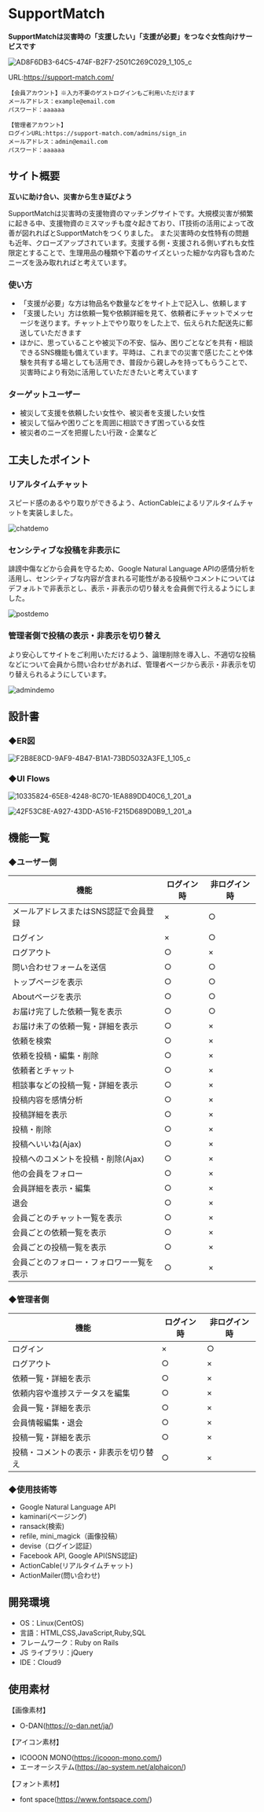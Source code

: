 # SupportMatch
**SupportMatchは災害時の「支援したい」「支援が必要」をつなぐ女性向けサービスです**


![AD8F6DB3-64C5-474F-B2F7-2501C269C029_1_105_c](https://user-images.githubusercontent.com/83531077/133929735-08046693-34b6-4831-ad4b-d20f4f4b5404.jpeg)

URL:https://support-match.com/


```
【会員アカウント】※入力不要のゲストログインもご利用いただけます
メールアドレス：example@email.com
パスワード：aaaaaa

【管理者アカウント】
ログインURL:https://support-match.com/admins/sign_in
メールアドレス：admin@email.com
パスワード：aaaaaa
```

## サイト概要

**互いに助け合い、災害から生き延びよう**

SupportMatchは災害時の支援物資のマッチングサイトです。大規模災害が頻繁に起きる中、支援物資のミスマッチも度々起きており、IT技術の活用によって改善が図れればとSupportMatchをつくりました。
また災害時の女性特有の問題も近年、クローズアップされています。支援する側・支援される側いずれも女性限定とすることで、生理用品の種類や下着のサイズといった細かな内容も含めたニーズを汲み取れればと考えています。


### 使い方

- 「支援が必要」な方は物品名や数量などをサイト上で記入し、依頼します
- 「支援したい」方は依頼一覧や依頼詳細を見て、依頼者にチャットでメッセージを送ります。チャット上でやり取りをした上で、伝えられた配送先に郵送していただきます
- ほかに、思っていることや被災下の不安、悩み、困りごとなどを共有・相談できるSNS機能も備えています。平時は、これまでの災害で感じたことや体験を共有する場としても活用でき、普段から親しみを持ってもらうことで、災害時により有効に活用していただきたいと考えています


### ターゲットユーザー

- 被災して支援を依頼したい女性や、被災者を支援したい女性
- 被災して悩みや困りごとを周囲に相談できず困っている女性
- 被災者のニーズを把握したい行政・企業など


## 工夫したポイント

### リアルタイムチャット
スピード感のあるやり取りができるよう、ActionCableによるリアルタイムチャットを実装しました。

![chatdemo](https://user-images.githubusercontent.com/83531077/134024673-29a729b4-9ebf-4105-8269-3ea7dd5dfb18.gif)

### センシティブな投稿を非表示に
誹謗中傷などから会員を守るため、Google Natural Language APIの感情分析を活用し、センシティブな内容が含まれる可能性がある投稿やコメントについてはデフォルトで非表示とし、表示・非表示の切り替えを会員側で行えるようにしました。

![postdemo](https://user-images.githubusercontent.com/83531077/134028206-de35c4ee-e5f5-4fdb-9fb7-adeda5f65a8d.gif)

### 管理者側で投稿の表示・非表示を切り替え
より安心してサイトをご利用いただけるよう、論理削除を導入し、不適切な投稿などについて会員から問い合わせがあれば、管理者ページから表示・非表示を切り替えられるようにしています。

![admindemo](https://user-images.githubusercontent.com/83531077/134040088-77299037-cd32-4135-b540-0f56929ef992.gif)

## 設計書
### ◆ER図

![F2B8E8CD-9AF9-4B47-B1A1-73BD5032A3FE_1_105_c](https://user-images.githubusercontent.com/83531077/134041688-663e9170-6ecb-40a0-a528-181130124eb9.jpeg)

### ◆UI Flows

![10335824-65E8-4248-8C70-1EA889DD40C6_1_201_a](https://user-images.githubusercontent.com/83531077/133998574-e5756f9c-06fd-4271-b428-62d765d15883.jpeg)

![42F53C8E-A927-43DD-A516-F215D689D0B9_1_201_a](https://user-images.githubusercontent.com/83531077/133998515-10129f58-6074-40b6-832e-ffa88041214d.jpeg)


## 機能一覧
### ◆ユーザー側
|  機能  |  ログイン時  |  非ログイン時  |
| ------ | ----------|-------------| 
|メールアドレスまたはSNS認証で会員登録|×|○|
|ログイン|×|○|
|ログアウト|○|×|
|問い合わせフォームを送信|○|○|
|トップページを表示|○|○|
|Aboutページを表示|○|○|
|お届け完了した依頼一覧を表示|○|○|
|お届け未了の依頼一覧・詳細を表示|○|×|
|依頼を検索|○|×|
|依頼を投稿・編集・削除|○|×|
|依頼者とチャット|○|×|
|相談事などの投稿一覧・詳細を表示|○|×|
|投稿内容を感情分析|○|×|
|投稿詳細を表示|○|×|
|投稿・削除|○|×|
|投稿へいいね(Ajax)|○|×|
|投稿へのコメントを投稿・削除(Ajax)|○|×|
|他の会員をフォロー|○|×|
|会員詳細を表示・編集|○|×|
|退会|○|×|
|会員ごとのチャット一覧を表示|○|×|
|会員ごとの依頼一覧を表示|○|×|
|会員ごとの投稿一覧を表示|○|×|
|会員ごとのフォロー・フォロワー一覧を表示|○|×|


### ◆管理者側
|  機能  |  ログイン時  |  非ログイン時  |
| ------ | --------- | ----------- | 
|ログイン|×|○|
|ログアウト|○|×|
|依頼一覧・詳細を表示|○|×|
|依頼内容や進捗ステータスを編集|○|×|
|会員一覧・詳細を表示|○|×|
|会員情報編集・退会|○|×|
|投稿一覧・詳細を表示|○|×|
|投稿・コメントの表示・非表示を切り替え|○|×|

### ◆使用技術等
- Google Natural Language API
- kaminari(ページング)
- ransack(検索)
- refile, mini_magick（画像投稿）
- devise（ログイン認証）
- Facebook API, Google API(SNS認証)
- ActionCable(リアルタイムチャット)
- ActionMailer(問い合わせ)


## 開発環境

- OS：Linux(CentOS)
- 言語：HTML,CSS,JavaScript,Ruby,SQL
- フレームワーク：Ruby on Rails
- JS ライブラリ：jQuery
- IDE：Cloud9

## 使用素材
【画像素材】
- O-DAN(https://o-dan.net/ja/)

【アイコン素材】
- ICOOON MONO(https://icooon-mono.com/)
- エーオーシステム(https://ao-system.net/alphaicon/)

【フォント素材】
- font space(https://www.fontspace.com/)
